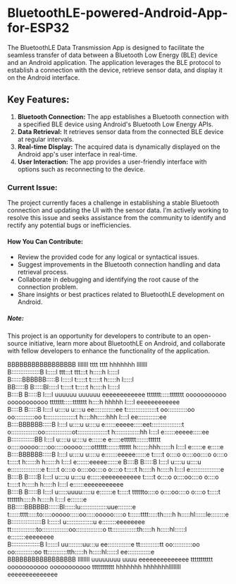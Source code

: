 # BluetoothLE-powered-Android-App-for-ESP32

The BluetoothLE Data Transmission App is designed to facilitate the seamless transfer of data between a Bluetooth Low Energy (BLE) device and an Android application. The application leverages the BLE protocol to establish a connection with the device, retrieve sensor data, and display it on the Android interface.

## Key Features:
1. **Bluetooth Connection:** The app establishes a Bluetooth connection with a specified BLE device using Android's Bluetooth Low Energy APIs.
2. **Data Retrieval:** It retrieves sensor data from the connected BLE device at regular intervals.
3. **Real-time Display:** The acquired data is dynamically displayed on the Android app's user interface in real-time.
4. **User Interaction:** The app provides a user-friendly interface with options such as reconnecting to the device.

### Current Issue:
The project currently faces a challenge in establishing a stable Bluetooth connection and updating the UI with the sensor data. I’m actively working to resolve this issue and seeks assistance from the community to identify and rectify any potential bugs or inefficiencies.

#### How You Can Contribute:
- Review the provided code for any logical or syntactical issues.
- Suggest improvements in the Bluetooth connection handling and data retrieval process.
- Collaborate in debugging and identifying the root cause of the connection problem.
- Share insights or best practices related to BluetoothLE development on Android.

##### Note:
This project is an opportunity for developers to contribute to an open-source initiative, learn more about BluetoothLE on Android, and collaborate with fellow developers to enhance the functionality of the application.

                                                                                                                                                                                                 
                                                                                                                                                                                                 
                                                                                                                                                                                                 
BBBBBBBBBBBBBBBBB   lllllll                                                tttt                                                     tttt         hhhhhhh             lllllll                     
B::::::::::::::::B  l:::::l                                             ttt:::t                                                  ttt:::t         h:::::h             l:::::l                     
B::::::BBBBBB:::::B l:::::l                                             t:::::t                                                  t:::::t         h:::::h             l:::::l                     
BB:::::B     B:::::Bl:::::l                                             t:::::t                                                  t:::::t         h:::::h             l:::::l                     
  B::::B     B:::::B l::::l uuuuuu    uuuuuu      eeeeeeeeeeee    ttttttt:::::ttttttt       ooooooooooo      ooooooooooo   ttttttt:::::ttttttt    h::::h hhhhh        l::::l     eeeeeeeeeeee    
  B::::B     B:::::B l::::l u::::u    u::::u    ee::::::::::::ee  t:::::::::::::::::t     oo:::::::::::oo  oo:::::::::::oo t:::::::::::::::::t    h::::hh:::::hhh     l::::l   ee::::::::::::ee  
  B::::BBBBBB:::::B  l::::l u::::u    u::::u   e::::::eeeee:::::eet:::::::::::::::::t    o:::::::::::::::oo:::::::::::::::ot:::::::::::::::::t    h::::::::::::::hh   l::::l  e::::::eeeee:::::ee
  B:::::::::::::BB   l::::l u::::u    u::::u  e::::::e     e:::::etttttt:::::::tttttt    o:::::ooooo:::::oo:::::ooooo:::::otttttt:::::::tttttt    h:::::::hhh::::::h  l::::l e::::::e     e:::::e
  B::::BBBBBB:::::B  l::::l u::::u    u::::u  e:::::::eeeee::::::e      t:::::t          o::::o     o::::oo::::o     o::::o      t:::::t          h::::::h   h::::::h l::::l e:::::::eeeee::::::e
  B::::B     B:::::B l::::l u::::u    u::::u  e:::::::::::::::::e       t:::::t          o::::o     o::::oo::::o     o::::o      t:::::t          h:::::h     h:::::h l::::l e:::::::::::::::::e 
  B::::B     B:::::B l::::l u::::u    u::::u  e::::::eeeeeeeeeee        t:::::t          o::::o     o::::oo::::o     o::::o      t:::::t          h:::::h     h:::::h l::::l e::::::eeeeeeeeeee  
  B::::B     B:::::B l::::l u:::::uuuu:::::u  e:::::::e                 t:::::t    tttttto::::o     o::::oo::::o     o::::o      t:::::t    tttttth:::::h     h:::::h l::::l e:::::::e           
BB:::::BBBBBB::::::Bl::::::lu:::::::::::::::uue::::::::e                t::::::tttt:::::to:::::ooooo:::::oo:::::ooooo:::::o      t::::::tttt:::::th:::::h     h:::::hl::::::le::::::::e          
B:::::::::::::::::B l::::::l u:::::::::::::::u e::::::::eeeeeeee        tt::::::::::::::to:::::::::::::::oo:::::::::::::::o      tt::::::::::::::th:::::h     h:::::hl::::::l e::::::::eeeeeeee  
B::::::::::::::::B  l::::::l  uu::::::::uu:::u  ee:::::::::::::e          tt:::::::::::tt oo:::::::::::oo  oo:::::::::::oo         tt:::::::::::tth:::::h     h:::::hl::::::l  ee:::::::::::::e  
BBBBBBBBBBBBBBBBB   llllllll    uuuuuuuu  uuuu    eeeeeeeeeeeeee            ttttttttttt     ooooooooooo      ooooooooooo             ttttttttttt  hhhhhhh     hhhhhhhllllllll    eeeeeeeeeeeeee  
                                                                                                                                                                                                 
                                                                                                                                                                                                 
                                                                                                                                                                                                 
                                                                                                                                                                                                                                                    

